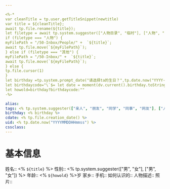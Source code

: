 ```yaml
---

<%-*
var cleanTitle = tp.user.getTitleSnippet(newtitle)
var title = ${cleanTitle};
await tp.file.rename(${title});
let filetype = await tp.system.suggester(["人物目录", "临时"], ["人物", "其他"], false, "Which template do you want to use?") 
if (filetype === "人物") { 
myFilePath = "/50-Inbox/People/" +  `${title}`;
await tp.file.move(`${myFilePath}`);
} else if (filetype === "其他") { 
myFilePath = "/50-Inbox/" +  `${title}`;
await tp.file.move(`${myFilePath}`);
} else { 
tp.file.cursor(1)
}
let birthday =tp.system.prompt_date("请选择ta的生日？",tp.date.now("YYYY-MM-DD"))
let birthdaycode="\`$= let date = moment(dv.current().birthday.toString(),'yyyy-MM-DD'); let today = moment().startOf('day'); today.diff(date,'years')\`"
let howold=birthday?birthdaycode:""
-%>

alias: 
tags: <% tp.system.suggester(["亲人", "朋友", "同学", "同事", "网友"], ["人脉/亲人", "人脉/朋友", "人脉/同学", "人脉/同事", "人脉/网友"]) %>
birthday: <% birthday %>
cdate: <% tp.file.creation_date() %>
uid: <% tp.date.now("YYYYMMDDHHmmss") %> 
cssclass: 
---
```


# 基本信息
姓名:: <% `${title}` %>
性别:: <% tp.system.suggester(["男", "女"], ["男", "女"]) %>
年龄:: <% `${howold}` %>岁
家乡::
手机::
如何认识的:: 
人物描述:: 
照片:: 




